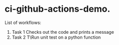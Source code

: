 # ci-github-actions-demo.

List of workflows:
1. Task 1
  Checks out the code and prints a message
2. Task 2
  T\Run unit test on a python function
